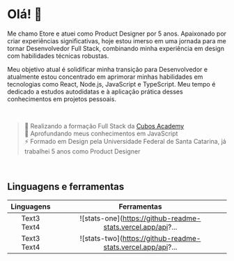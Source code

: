 # Olá! 👋
Me chamo Etore e atuei como Product Designer por 5 anos. Apaixonado por criar experiências significativas, hoje estou imerso em uma jornada para me tornar Desenvolvedor Full Stack, combinando minha experiência em design com habilidades técnicas robustas.

Meu objetivo atual é solidificar minha transição para Desenvolvedor e atualmente estou concentrado em aprimorar minhas habilidades em tecnologias como React, Node.js, JavaScript e TypeScript. Meu tempo é dedicado a estudos autodidatas e à aplicação prática desses conhecimentos em projetos pessoais.

<br>

>📖 Realizando a formação Full Stack da [Cubos Academy](https://cubos.academy/) <br>
>🌱 Aprofundando meus conhecimentos em JavaScript <br>
>⚡ Formado em Design pela Universidade Federal de Santa Catarina, já trabalhei 5 anos como Product Designer

<br>

## Linguagens e ferramentas


|**Linguagens**|**Ferramentas**|
|:---:|:---:|
| Text3 <br/> Text4 | ![stats-one](https://github-readme-stats.vercel.app/api?... |
| Text3 <br/> Text4 | ![stats-two](https://github-readme-stats.vercel.app/api?... |


<!--
**etoregrande/etoregrande** is a ✨ _special_ ✨ repository because its `README.md` (this file) appears on your GitHub profile.

Here are some ideas to get you started:

- 🔭 I’m currently working on ...
- 🌱 I’m currently learning ...
- 👯 I’m looking to collaborate on ...
- 🤔 I’m looking for help with ...
- 💬 Ask me about ...
- 📫 How to reach me: ...
- 😄 Pronouns: ...
- ⚡ Fun fact: ...
-->

